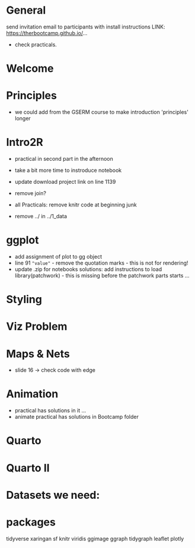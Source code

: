 # General

send invitation email to participants with install instructions
LINK: https://therbootcamp.github.io/...

- check practicals.

# Welcome

# Principles

- we could add from the GSERM course to make introduction 'principles' longer 

# Intro2R

- practical in second part in the afternoon
- take a bit more time to instroduce notebook
- update download project link on line 1139
- remove join?

- all Practicals: remove knitr code at beginning junk
- remove ../ in ../1_data 

# ggplot

- add assignment of plot to gg object 
- line 91 `"value"` - remove the quotation marks - this is not for rendering!
- update .zip for notebooks solutions: add instructions to load library(patchwork) - this is missing before the patchwork parts starts ... 

# Styling

# Viz Problem

# Maps & Nets

- slide 16 -> check code with edge

# Animation

- practical has solutions in it ...
- animate practical has solutions in Bootcamp folder


# Quarto

# Quarto II

# Datasets we need:



# packages

tidyverse
	xaringan
sf
knitr
viridis
	ggimage
ggraph
tidygraph
	leaflet
plotly